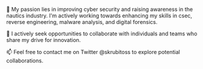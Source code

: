 👋 My passion lies in improving cyber security and raising awareness in the nautics industry. I'm actively working towards enhancing my skills in csec, reverse engineering, malware analysis, and digital forensics.

💼 I actively seek opportunities to collaborate with individuals and teams who share my drive for innovation.

📫 Feel free to contact me on Twitter @skrubitoss to explore potential collaborations.
